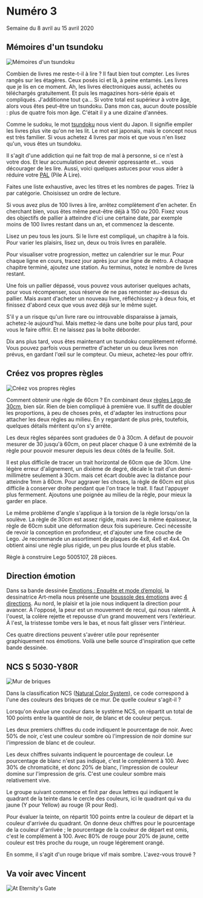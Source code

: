 # Numéro 3

Semaine du 8 avril au 15 avril 2020

## Mémoires d'un tsundoku

![Mémoires d'un tsundoku](images/memoires-d-un-tsundoku.jpg)

Combien de livres me reste-t-il à lire ?
Il faut bien tout compter.
Les livres rangés sur les étagères.
Ceux posés ici et là, à peine entamés.
Les livres que je lis en ce moment.
Ah, les livres électroniques aussi, achetés ou téléchargés gratuitement.
Et puis les magazines hors-série épais et compliqués.
J'additionne tout ça...
Si votre total est supérieur à votre âge,
alors vous êtes peut-être un tsundoku.
Dans mon cas, aucun doute possible : plus de quatre fois mon âge.
C'était il y a une dizaine d'années.

Comme le sudoku, le mot [tsundoku][] nous vient du Japon.
Il signifie empiler les livres plus vite qu'on ne les lit.
Le mot est japonais, mais le concept nous est très familier.
Si vous achetez 4 livres par mois et que vous n'en lisez qu'un,
vous êtes un tsundoku.

Il s'agit d'une addiction qui ne fait trop de mal à personne,
si ce n'est à votre dos. Et leur accumulation peut devenir
oppressante et... vous décourager de les lire. Aussi, voici
quelques astuces pour vous aider à réduire votre [PAL][] (Pile À Lire).

Faites une liste exhaustive, avec les titres et les nombres de pages.
Triez là par catégorie. Choisissez un ordre de lecture.

Si vous avez plus de 100 livres à lire, arrêtez complètement d'en acheter.
En cherchant bien, vous êtes même peut-être déjà à 150 ou 200.
Fixez vous des objectifs de pallier à atteindre d'ici une certaine date,
par exemple moins de 100 livres restant dans un an, et commencez la descente.

Lisez un peu tous les jours. Si le livre est compliqué, un chapitre à la fois.
Pour varier les plaisirs, lisez un, deux ou trois livres en parallèle.

Pour visualiser votre progression, mettez un calendrier sur le mur.
Pour chaque ligne en cours, tracez jour après jour une ligne de métro.
A chaque chapitre terminé, ajoutez une station.
Au terminus, notez le nombre de livres restant.

Une fois un pallier dépassé, vous pouvez vous autoriser quelques achats,
pour vous récompenser, sous réserve de ne pas remonter au-dessus du pallier.
Mais avant d'acheter un nouveau livre, réfléchissez-y à deux fois,
et finissez d'abord ceux que vous avez déjà sur le même sujet.

S'il y a un risque qu'un livre rare ou introuvable disparaisse à jamais,
achetez-le aujourd'hui. Mais mettez-le dans une boîte pour plus tard,
pour vous le faire offrir. Et ne laissez pas la boîte déborder.

Dix ans plus tard, vous êtes maintenant un tsundoku complètement réformé.
Vous pouvez parfois vous permettre d'acheter un ou deux livres non prévus,
en gardant l'œil sur le compteur. Ou mieux, achetez-les pour offrir.

[tsundoku]: https://en.wikipedia.org/wiki/Tsundoku
[PAL]: https://www.huffingtonpost.fr/2017/10/14/ce-que-signifie-votre-pal-votre-pile-a-lire-qui-sagrandit-de-jour-en-jour_a_23223392/

## Créez vos propres règles

![Créez vos propres règles](images/creez-vos-propres-regles.jpg)

Comment obtenir une règle de 60cm ?
En combinant deux [règles Lego de 30cm][LEGO_RULER], bien sûr.
Rien de bien compliqué à première vue.
Il suffit de doubler les proportions, à peu de choses près,
et d'adapter les instructions pour attacher les deux règles au milieu.
En y regardant de plus près, toutefois,
quelques détails méritent qu'on s'y arrête.

Les deux règles séparées sont graduées de 0 à 30cm. A défaut de pouvoir
mesurer de 30 jusqu'à 60cm, on peut placer chaque 0 à une extrémité de
la règle pour pouvoir mesurer depuis les deux côtés de la feuille. Soit.

Il est plus difficile de tracer un trait horizontal de 60cm que de 30cm.
Une légère erreur d'alignement, un dixième de degré,
décale le trait d'un demi-millimètre seulement à 30cm.
mais cet écart double avec la distance pour atteindre 1mm à 60cm.
Pour aggraver les choses, la règle de 60cm est plus difficile à conserver
droite pendant que l'on trace le trait. Il faut l'appuyer plus fermement.
Ajoutons une poignée au milieu de la règle, pour mieux la garder en place.

Le même problème d'angle s'applique à la torsion de la règle lorsqu'on
la soulève. La règle de 30cm est assez rigide, mais avec la même épaisseur,
la règle de 60cm subit une déformation deux fois supérieure. Ceci nécessite de
revoir la conception en profondeur, et d'ajouter une fine couche de Lego.
Je recommande un assortiment de plaques de 4x8, 4x6 et 4x4.
On obtient ainsi une règle plus rigide, un peu plus lourde et plus stable.

Règle à construire Lego 5005107, 28 pièces.

[LEGO_RULER]: https://www.lego.com/fr-fr/product/lego-buildable-ruler-5005107

## Direction émotion

Dans sa bande dessinée [Emotions : Enquête et mode d’emploi][EMOTIONS],
la dessinatrice Art-mella nous présente
une [boussole des émotions][BOUSSOLE] avec [4 directions][4DIRECTIONS].
Au nord, le plaisir et la joie nous indiquent la direction pour avancer.
À l'opposé, la peur est un mouvement de recul, qui nous ralentit.
À l'ouest, la colère rejette et repousse d'un grand mouvement vers l'extérieur.
À l'est, la tristesse tombe vers le bas, et nous fait glisser vers l'intérieur.

Ces quatre directions peuvent s'avérer utile pour représenter graphiquement
nos émotions. Voilà une belle source d'inspiration que cette bande dessinée.

[EMOTIONS]: http://conscience-quantique.com/category/bd/emotions/
[BOUSSOLE]: https://conscience-quantique.com/extrait-4-la-boussole-des-emotions/
[4DIRECTIONS]: https://conscience-quantique.com/extrait-3-les-4-directions-des-emotions/

## NCS S 5030-Y80R

![Mur de briques](images/brick-wall.jpg)

Dans la classification NCS ([Natural Color System][NCS]),
ce code correspond à l'une des couleurs des briques de ce mur.
De quelle couleur s'agit-il ?

Lorsqu'on évalue une couleur dans le système NCS, on répartit un total
de 100 points entre la quantité de noir, de blanc et de couleur perçus.

Les deux premiers chiffres du code indiquent le pourcentage de noir.
Avec 50% de noir, c'est une couleur sombre où l'impression de noir domine
sur l'impression de blanc et de couleur.

Les deux chiffres suivants indiquent le pourcentage de couleur.
Le pourcentage de blanc n'est pas indiqué, c'est le complément à 100.
Avec 30% de chromaticité, et donc 20% de blanc, l'impression de couleur domine
sur l'impression de gris. C'est une couleur sombre mais relativement vive.

Le groupe suivant commence et finit par deux lettres
qui indiquent le quadrant de la teinte dans le cercle des couleurs,
ici le quadrant qui va du jaune (Y pour Yellow) au rouge (R pour Red).

Pour évaluer la teinte, on répartit 100 points
entre la couleur de départ et la couleur d'arrivée du quadrant.
On donne deux chiffres pour le pourcentage de la couleur d'arrivée ;
le pourcentage de la couleur de départ est omis, c'est le complément à 100.
Avec 80% de rouge pour 20% de jaune, cette couleur est très proche du rouge,
un rouge légèrement orangé.

En somme, il s'agit d'un rouge brique vif mais sombre. L'avez-vous trouvé ?

[NCS]: https://ncscolour.com/

## Va voir avec Vincent

![At Eternity's Gate](images/va-voir-vincent.jpg)
